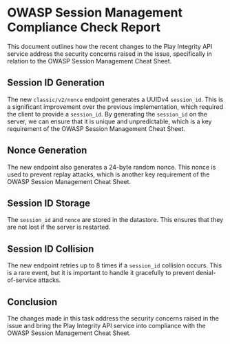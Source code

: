 # OWASP Session Management Compliance Check Report

This document outlines how the recent changes to the Play Integrity API service address the security concerns raised in the issue, specifically in relation to the OWASP Session Management Cheat Sheet.

## Session ID Generation

The new `classic/v2/nonce` endpoint generates a UUIDv4 `session_id`. This is a significant improvement over the previous implementation, which required the client to provide a `session_id`. By generating the `session_id` on the server, we can ensure that it is unique and unpredictable, which is a key requirement of the OWASP Session Management Cheat Sheet.

## Nonce Generation

The new endpoint also generates a 24-byte random nonce. This nonce is used to prevent replay attacks, which is another key requirement of the OWASP Session Management Cheat Sheet.

## Session ID Storage

The `session_id` and `nonce` are stored in the datastore. This ensures that they are not lost if the server is restarted.

## Session ID Collision

The new endpoint retries up to 8 times if a `session_id` collision occurs. This is a rare event, but it is important to handle it gracefully to prevent denial-of-service attacks.

## Conclusion

The changes made in this task address the security concerns raised in the issue and bring the Play Integrity API service into compliance with the OWASP Session Management Cheat Sheet.
